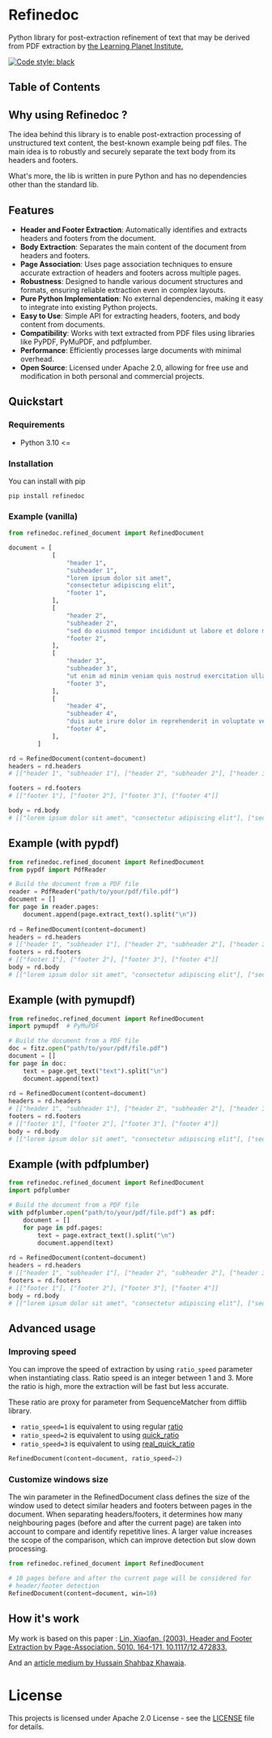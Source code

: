 # Refinedoc
Python library for post-extraction refinement of text that may be derived from PDF extraction by [the Learning Planet Institute.](https://www.learningplanetinstitute.org/) 

[![Code style: black](https://img.shields.io/badge/code%20style-black-000000.svg)](https://github.com/psf/black)

## Table of Contents


## Why using Refinedoc ?
The idea behind this library is to enable post-extraction processing of unstructured text content, the best-known example being pdf files. 
The main idea is to robustly and securely separate the text body from its headers and footers.

What's more, the lib is written in pure Python and has no dependencies other than the standard lib.


## Features
- **Header and Footer Extraction**: Automatically identifies and extracts headers and footers from the document.
- **Body Extraction**: Separates the main content of the document from headers and footers.
- **Page Association**: Uses page association techniques to ensure accurate extraction of headers and footers across multiple pages.
- **Robustness**: Designed to handle various document structures and formats, ensuring reliable extraction even in complex layouts.
- **Pure Python Implementation**: No external dependencies, making it easy to integrate into existing Python projects.
- **Easy to Use**: Simple API for extracting headers, footers, and body content from documents.
- **Compatibility**: Works with text extracted from PDF files using libraries like PyPDF, PyMuPDF, and pdfplumber.
- **Performance**: Efficiently processes large documents with minimal overhead.
- **Open Source**: Licensed under Apache 2.0, allowing for free use and modification in both personal and commercial projects.

## Quickstart
### Requirements
- Python 3.10 <=
### Installation
You can install with pip
```
pip install refinedoc
```
### Example (vanilla)

```python
from refinedoc.refined_document import RefinedDocument

document = [
            [
                "header 1",
                "subheader 1",
                "lorem ipsum dolor sit amet",
                "consectetur adipiscing elit",
                "footer 1",
            ],
            [
                "header 2",
                "subheader 2",
                "sed do eiusmod tempor incididunt ut labore et dolore magna aliqua",
                "footer 2",
            ],
            [
                "header 3",
                "subheader 3",
                "ut enim ad minim veniam quis nostrud exercitation ullamco laboris nisi ut aliquip ex ea commodo consequat",
                "footer 3",
            ],
            [
                "header 4",
                "subheader 4",
                "duis aute irure dolor in reprehenderit in voluptate velit esse cillum dolore eu fugiat nulla pariatur",
                "footer 4",
            ],
        ]

rd = RefinedDocument(content=document)
headers = rd.headers
# [["header 1", "subheader 1"], ["header 2", "subheader 2"], ["header 3", "subheader 3"], ["header 4", "subheader 4"]]

footers = rd.footers
# [["footer 1"], ["footer 2"], ["footer 3"], ["footer 4"]]

body = rd.body
# [["lorem ipsum dolor sit amet", "consectetur adipiscing elit"], ["sed do eiusmod tempor incididunt ut labore et dolore magna aliqua"], ["ut enim ad minim veniam quis nostrud exercitation ullamco laboris nisi ut aliquip ex ea commodo consequat"], ["duis aute irure dolor in reprehenderit in voluptate velit esse cillum dolore eu fugiat nulla pariatur"]]
```

## Example (with pypdf)

```python
from refinedoc.refined_document import RefinedDocument
from pypdf import PdfReader

# Build the document from a PDF file
reader = PdfReader("path/to/your/pdf/file.pdf")
document = []
for page in reader.pages:
    document.append(page.extract_text().split("\n"))
    
rd = RefinedDocument(content=document)
headers = rd.headers
# [["header 1", "subheader 1"], ["header 2", "subheader 2"], ["header 3", "subheader 3"], ["header 4", "subheader 4"]]
footers = rd.footers
# [["footer 1"], ["footer 2"], ["footer 3"], ["footer 4"]]
body = rd.body
# [["lorem ipsum dolor sit amet", "consectetur adipiscing elit"], ["sed do eiusmod tempor incididunt ut labore et dolore magna aliqua"], ["ut enim ad minim veniam quis nostrud exercitation ullamco laboris nisi ut aliquip ex ea commodo consequat"], ["duis aute irure dolor in reprehenderit in voluptate velit esse cillum dolore eu fugiat nulla pariatur"]]
```

## Example (with pymupdf)

```python
from refinedoc.refined_document import RefinedDocument
import pymupdf  # PyMuPDF

# Build the document from a PDF file
doc = fitz.open("path/to/your/pdf/file.pdf")
document = []
for page in doc:
    text = page.get_text("text").split("\n")
    document.append(text)
    
rd = RefinedDocument(content=document)
headers = rd.headers
# [["header 1", "subheader 1"], ["header 2", "subheader 2"], ["header 3", "subheader 3"], ["header 4", "subheader 4"]]
footers = rd.footers
# [["footer 1"], ["footer 2"], ["footer 3"], ["footer 4"]]
body = rd.body
# [["lorem ipsum dolor sit amet", "consectetur adipiscing elit"], ["sed do eiusmod tempor incididunt ut labore et dolore magna aliqua"], ["ut enim ad minim veniam quis nostrud exercitation ullamco laboris nisi ut aliquip ex ea commodo consequat"], ["duis aute irure dolor in reprehenderit in voluptate velit esse cillum dolore eu fugiat nulla pariatur"]]
```

## Example (with pdfplumber)

```python
from refinedoc.refined_document import RefinedDocument
import pdfplumber

# Build the document from a PDF file
with pdfplumber.open("path/to/your/pdf/file.pdf") as pdf:
    document = []
    for page in pdf.pages:
        text = page.extract_text().split("\n")
        document.append(text)
        
rd = RefinedDocument(content=document)
headers = rd.headers
# [["header 1", "subheader 1"], ["header 2", "subheader 2"], ["header 3", "subheader 3"], ["header 4", "subheader 4"]]
footers = rd.footers
# [["footer 1"], ["footer 2"], ["footer 3"], ["footer 4"]]
body = rd.body
# [["lorem ipsum dolor sit amet", "consectetur adipiscing elit"], ["sed do eiusmod tempor incididunt ut labore et dolore magna aliqua"], ["ut enim ad minim veniam quis nostrud exercitation ullamco laboris nisi ut aliquip ex ea commodo consequat"], ["duis aute irure dolor in reprehenderit in voluptate velit esse cillum dolore eu fugiat nulla pariatur"]]
```

## Advanced usage
### Improving speed
You can improve the speed of extraction by using `ratio_speed` parameter when instantiating class.
Ratio speed is an integer between 1 and 3. More the ratio is high, more the extraction will be fast but less accurate.

These ratio are proxy for parameter from SequenceMatcher from difflib library.
- `ratio_speed=1` is equivalent to using regular [ratio](https://docs.python.org/3.12/library/difflib.html#difflib.SequenceMatcher.ratio)
- `ratio_speed=2` is equivalent to using [quick_ratio](https://docs.python.org/3.12/library/difflib.html#difflib.SequenceMatcher.quick_ratio)
- `ratio_speed=3` is equivalent to using [real_quick_ratio](https://docs.python.org/3.12/library/difflib.html#difflib.SequenceMatcher.real_quick_ratio)

```python
RefinedDocument(content=document, ratio_speed=2)
``` 

### Customize windows size
The win parameter in the RefinedDocument class defines the size of the window used to detect similar headers and footers between pages in the document. 
When separating headers/footers, it determines how many neighbouring pages (before and after the current page) are taken into account to compare and identify repetitive lines. 
A larger value increases the scope of the comparison, which can improve detection but slow down processing.

```python
from refinedoc.refined_document import RefinedDocument

# 10 pages before and after the current page will be considered for 
# header/footer detection
RefinedDocument(content=document, win=10)
```
## How it's work

My work is based on this paper : [Lin, Xiaofan. (2003). Header and Footer Extraction by Page-Association. 5010. 164-171. 10.1117/12.472833. ](https://www.researchgate.net/publication/221253782_Header_and_Footer_Extraction_by_Page-Association)

And an [article medium by Hussain Shahbaz Khawaja](https://medium.com/@hussainshahbazkhawaja/paper-implementation-header-and-footer-extraction-by-page-association-3a499b2552ae).

# License
This projects is licensed under Apache 2.0 License - see the [LICENSE](LICENSE) file for details.
